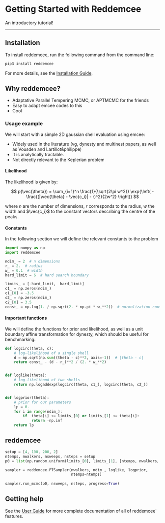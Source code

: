 # Getting Started with Reddemcee

An introductory tutorial!

---

## Installation

To install reddemcee, run the following command from the command line:

```bash
pip3 install reddemcee
```

For more details, see the [Installation Guide].

## Why reddemcee?

- Adaptative Parallel Tempering MCMC, or APTMCMC for the friends
- Easy to adapt emcee codes to this
- Cool

### Usage example

We will start with a simple 2D gaussian shell evaluation using emcee:
- Widely used in the literature (vg, dynesty and multinest papers, as well as Vousden and Lartillot&philippe)
- It is analytically tractable.
- Not directly relevant to the Keplerian problem


#### Likelihood
The likelihood is given by:

$$ p(\vec{\theta}) = \sum_{i=1}^n \frac{1}{\sqrt{2\pi w^2}} \exp{\left( -\frac{(|\vec{\theta} - \vec{c_i}| - r)^2}{2w^2} \right)} $$

where $n$ are the number of dimensions, $r$ corresponds to the radius, $w$ the width and $\vec{c_i}$ to the constant vectors describing the centre of the peaks.

#### Constants
In the following section we will define the relevant constants to the problem

```python
import numpy as np
import reddemcee

ndim_ = 2  # n dimensions
r_ = 2.  # radius
w_ = 0.1  # width
hard_limit = 6  # hard search boundary

limits_ = [-hard_limit,  hard_limit]
c1_ = np.zeros(ndim_)
c1_[0] = -3.5
c2_ = np.zeros(ndim_)
c2_[0] = 3.5
const_ = np.log(1. / np.sqrt(2. * np.pi * w_**2))  # normalization constant
```

#### Important functions
We will define the functions for prior and likelihood, as well as a unit boundary affine transformation for dynesty, which should be useful for benchmarking.

```python
def logcirc(theta, c):
    # log-likelihood of a single shell
    d = np.sqrt(np.sum((theta - c)**2, axis=-1))  # |theta - c|
    return const_ - (d - r_)**2 / (2. * w_**2)


def loglike(theta):
    # log-likelihood of two shells
    return np.logaddexp(logcirc(theta, c1_), logcirc(theta, c2_))


def logprior(theta):
    # prior for our parameters
    lp = 0.
    for i in range(ndim_):
        if  theta[i] <= limits_[0] or limits_[1] <= theta[i]:
            return -np.inf
    return lp
```

## reddemcee
```python
setup = [4, 100, 200, 2]
ntemps, nwalkers, nsweeps, nsteps = setup
p0 = list(np.random.uniform(limits_[0], limits_[1], [ntemps, nwalkers, ndim_]))
```

```python
sampler = reddemcee.PTSampler(nwalkers, ndim_, loglike, logprior,
                              ntemps=ntemps)
    
sampler.run_mcmc(p0, nsweeps, nsteps, progress=True)
```

## Getting help
See the [User Guide] for more complete documentation of all of reddemcee' features.


[Installation Guide]: user-guide/installation.md
[User Guide]: user-guide/README.md